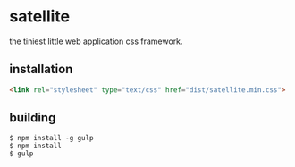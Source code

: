 # satellite

the tiniest little web application css framework.

## installation

```html
<link rel="stylesheet" type="text/css" href="dist/satellite.min.css">
```

## building

```
$ npm install -g gulp
$ npm install
$ gulp
```
